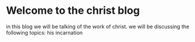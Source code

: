 # Welcome to the christ blog 

in this blog we will be talking of the work of christ.
we will be discussing the following topics:
his incarnation
